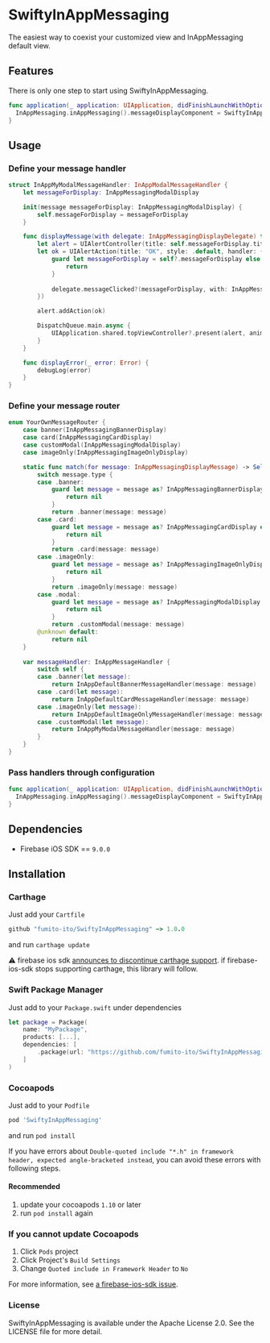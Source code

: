 # SwiftyInAppMessaging

The easiest way to coexist your customized view and InAppMessaging default view.  

## Features

There is only one step to start using SwiftyInAppMessaging.

```swift
func application(_ application: UIApplication, didFinishLaunchWithOptions launchOptions: [UIApplication.LaunchOptionsKey: Any]?) -> Bool {
  InAppMessaging.inAppMessaging().messageDisplayComponent = SwiftyInAppMessaging()
}
```

## Usage

### Define your message handler

```swift
struct InAppMyModalMessageHandler: InAppModalMessageHandler {
    let messageForDisplay: InAppMessagingModalDisplay

    init(message messageForDisplay: InAppMessagingModalDisplay) {
        self.messageForDisplay = messageForDisplay
    }

    func displayMessage(with delegate: InAppMessagingDisplayDelegate) throws {
        let alert = UIAlertController(title: self.messageForDisplay.title)
        let ok = UIAlertAction(title: "OK", style: .default, handler: { [weak self] _ in
            guard let messageForDisplay = self?.messageForDisplay else {
                return
            }
            
            delegate.messageClicked?(messageForDisplay, with: InAppMessagingAction(actionText: "OK", actionURL: nil)
        })

        alert.addAction(ok)

        DispatchQueue.main.async {
            UIApplication.shared.topViewController?.present(alert, animated: true, completion: nil)
        }
    }

    func displayError(_ error: Error) {
        debugLog(error)
    }
}
```

### Define your message router

```swift
enum YourOwnMessageRouter {
    case banner(InAppMessagingBannerDisplay)
    case card(InAppMessagingCardDisplay)
    case customModal(InAppMessagingModalDisplay)
    case imageOnly(InAppMessagingImageOnlyDisplay)

    static func match(for message: InAppMessagingDisplayMessage) -> Self? {
        switch message.type {
        case .banner:
            guard let message = message as? InAppMessagingBannerDisplay else {
                return nil
            }
            return .banner(message: message)
        case .card:
            guard let message = message as? InAppMessagingCardDisplay else {
                return nil
            }
            return .card(message: message)
        case .imageOnly:
            guard let message = message as? InAppMessagingImageOnlyDisplay else {
                return nil
            }
            return .imageOnly(message: message)
        case .modal:
            guard let message = message as? InAppMessagingModalDisplay else {
                return nil
            }
            return .customModal(message: message)
        @unknown default:
            return nil
    }
    
    var messageHandler: InAppMessageHandler {
        switch self {
        case .banner(let message):
            return InAppDefaultBannerMessageHandler(message: message)
        case .card(let message):
            return InAppDefaultCardMessageHandler(message: message)
        case .imageOnly(let message):
            return InAppDefaultImageOnlyMessageHandler(message: message)
        case .customModal(let message):
            return InAppMyModalMessageHandler(message: message)
        }
    }
}
```

### Pass handlers through configuration

```swift
func application(_ application: UIApplication, didFinishLaunchWithOptions launchOptions: [UIApplication.LaunchOptionsKey: Any]?) -> Bool {
  InAppMessaging.inAppMessaging().messageDisplayComponent = SwiftyInAppMessaging<YourOwnMessageRouter>()
}
```

## Dependencies

- Firebase iOS SDK == `9.0.0`

## Installation

### Carthage

Just add your `Cartfile`

```ruby
github "fumito-ito/SwiftyInAppMessaging" ~> 1.0.0
```

and run `carthage update`

:warning: firebase ios sdk [announces to discontinue carthage support](https://github.com/firebase/firebase-ios-sdk/discussions/7129). if firebase-ios-sdk stops supporting carthage, this library will follow.

### Swift Package Manager

Just add to your `Package.swift` under dependencies

```swift
let package = Package(
    name: "MyPackage",
    products: [...],
    dependencies: [
        .package(url: "https://github.com/fumito-ito/SwiftyInAppMessaging.git", .upToNextMajor(from: "1.0.0"))
    ]
)
```

### Cocoapods

Just add to your `Podfile`

```ruby
pod 'SwiftyInAppMessaging'
```

and run `pod install`

If you have errors about `Double-quoted include "*.h" in framework header, expected angle-bracketed instead`, you can avoid these errors with following steps.

#### Recommended

1. update your cocoapods `1.10` or later
1. run `pod install` again

### If you cannot update Cocoapods

1. Click `Pods` project
1. Click Project's `Build Settings`
1. Change `Quoted include in Framework Header` to `No`

For more information, see [a firebase-ios-sdk issue](https://github.com/firebase/firebase-ios-sdk/issues/5987).

### License

SwiftyInAppMessaging is available under the Apache License 2.0. See the LICENSE file for more detail.
